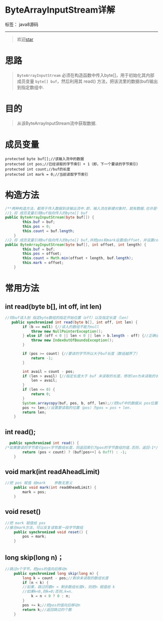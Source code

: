 ﻿# ByteArrayInputStream详解

标签： java8源码

---
> 欢迎[star][1]

# 思路
> `ByteArrayInputStream` 必须在构造函数中传入byte[]，用于初始化其内部成员变量 `byte[] buf`，然后利用其 read() 方法，把该流里的数据(buf)输出到指定数组中.

# 目的
> 从该ByteArrayInputStream流中获取数据.

# 成员变量
    protected byte buf[];//该输入流中的数据
    protected int pos;//已经读取的字节索引 + 1（即，下一个要读的字节索引）
    protected int count;//buf的长度
    protected int mark = 0;//当前读取字节索引

# 构造方法
```java
/**两种构造方法，都用于传入数据到该输出流中.即，输入流在新建对象时，就有数据.也许是个null引用*/
//1.将 成员变量引用buf指向传入的byte[] buf
public ByteArrayInputStream(byte buf[]) {
        this.buf = buf;
        this.pos = 0;
        this.count = buf.length;
    }
//2.将 成员变量引用buf指向传入的byte[] buf,并把pos和mark设置成offset，并设置cout即设置准确的成员变量buf的长度
public ByteArrayInputStream(byte buf[], int offset, int length) {
        this.buf = buf;
        this.pos = offset;
        this.count = Math.min(offset + length, buf.length);
        this.mark = offset;
    }

```
# 常用方法
## int read(byte b[], int off, int len)
```java
//将buf读入到 指定byte数组的指定开始位置（off）以及指定长度（len）
   public synchronized int read(byte b[], int off, int len) {
        if (b == null) {//读入的数组不能为null
            throw new NullPointerException();
        } else if (off < 0 || len < 0 || len > b.length - off) {//正确设置起始位置（off）和长度（len）
            throw new IndexOutOfBoundsException();
        }

        if (pos >= count) {//要读的字节所以大于buf长度（数组越界了）
            return -1;
        }

        int avail = count - pos;
        if (len > avail) {//指定长度大于 buf 未读取的长度，修改len为未读取的长度
            len = avail;
        }
        if (len <= 0) {
            return 0;
        }
        System.arraycopy(buf, pos, b, off, len);//把buf中的数据从 pos位置开始，向b中赋值.b的起始位置off，长度为len.
        pos += len;//设置要读取的位置（pos）为pos = pos + len.
        return len;
    }
```
## int read();
```java
  public synchronized int read() {
/*如果要读的字节索引pos<字节数组长度，则返回索引为pos的字节数组的值.否则，返回-1*/
        return (pos < count) ? (buf[pos++] & 0xff) : -1;
    }
```
## void mark(int readAheadLimit)

```java
//把 pos 赋值 给mark    参数无意义
    public void mark(int readAheadLimit) {
        mark = pos;
    }
```
## void reset()
```java
//把 mark 赋值给 pos 
//接合mark方法，可以反复读取某一段字节数组
    public synchronized void reset() {
        pos = mark;
    }
```
## long skip(long n)；
```java
//跳过n个字节，把pos的值向后移动n
    public synchronized long skip(long n) {
        long k = count - pos;//剩余未读取的数组长度
        if (n < k) {
        //如果，跳过的数n < 剩余数组长度k，则把n 赋值给 k
        //如果k<0,则k=0;否则,k=n.
            k = n < 0 ? 0 : n;
        }
        pos += k;//把pos的值向后移动n
        return k;//返回跳过的个数
    }
```



  [1]: https://github.com/static-mkk/java8SourceLearn